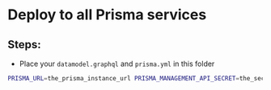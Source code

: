 # Deploy to all Prisma services

## Steps:

- Place your `datamodel.graphql` and `prisma.yml` in this folder

```bash
PRISMA_URL=the_prisma_instance_url PRISMA_MANAGEMENT_API_SECRET=the_secret ALGOLIA_APP_ID=the_id ALGOLIA_API_KEY_ALL=the_key node index.js
```
